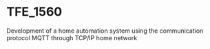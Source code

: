 # TFE_1560
Development of a home automation system using the communication protocol MQTT through TCP/IP home network
